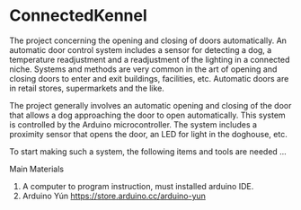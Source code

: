 # ConnectedKennel
The project concerning the opening and closing of doors automatically. An automatic door control system includes a sensor 
for detecting a dog, a temperature readjustment and a readjustment of the lighting in a connected niche. Systems and methods 
are very common in the art of opening and closing doors to enter and exit buildings, facilities, etc. Automatic doors are
in retail stores, supermarkets and the like.

The project generally involves an automatic opening and closing of the door that allows a dog approaching the door to open 
automatically. This system is controlled by the Arduino microcontroller. The system includes a proximity sensor that
opens the door, an LED for light in the doghouse, etc.

To start making such a system, the following items and tools are needed ...

Main Materials 
1. A computer to program instruction, must installed arduino IDE.
2. Arduino Yún
https://store.arduino.cc/arduino-yun
